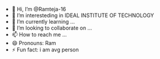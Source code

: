 - 👋 Hi, I’m @Ramteja-16
- 👀 I’m interesteding in IDEAL INSTITUTE OF TECHNOLOGY
- 🌱 I’m currently learning ...
- 💞️ I’m looking to collaborate on ...
- 📫 How to reach me ...
- 😄 Pronouns: Ram
- ⚡ Fun fact: i am avg person

<!---
Ramteja-16/Ramteja-16 is a ✨ special ✨ repository because its `README.md` (this file) appears on your GitHub profile.
You can click the Preview link to take a look at your changes.
--->

